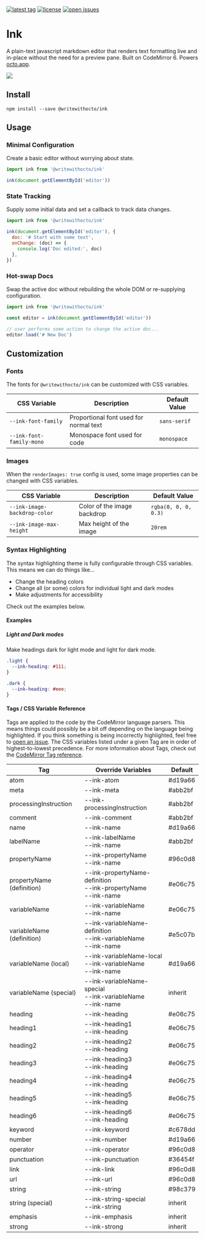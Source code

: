 [![latest tag](https://img.shields.io/github/v/tag/writewithocto/ink?color=blue&label=latest%20tag&sort=semver)](https://github.com/writewithocto/ink/releases)
[![license](https://img.shields.io/github/license/writewithocto/ink)](https://github.com/writewithocto/ink/blob/master/LICENSE)
[![open issues](https://img.shields.io/github/issues-raw/writewithocto/ink)](https://github.com/writewithocto/ink/issues)

# Ink

A plain-text javascript markdown editor that renders text formatting live and in-place without the need for a preview pane. Built on CodeMirror 6. Powers [octo.app](https://octo.app).

![](https://i.imgur.com/YefGzW8.png)

## Install

```shell
npm install --save @writewithocto/ink
```

## Usage

### Minimal Configuration

Create a basic editor without worrying about state.

```js
import ink from '@writewithocto/ink'

ink(document.getElementById('editor'))
```

### State Tracking

Supply some initial data and set a callback to track data changes.

```js
import ink from '@writewithocto/ink'

ink(document.getElementById('editor'), {
  doc: '# Start with some text',
  onChange: (doc) => {
    console.log('Doc edited:', doc)
  },
})
```

### Hot-swap Docs

Swap the active doc without rebuilding the whole DOM or re-supplying configuration.

```js
import ink from '@writewithocto/ink'

const editor = ink(document.getElementById('editor'))

// user performs some action to change the active doc...
editor.load('# New Doc')
```

## Customization

### Fonts

The fonts for `@writewithocto/ink` can be customized with CSS variables.

| CSS Variable                    | Description                            | Default Value |
| ----                            | ----                                   | ----          |
| `--ink-font-family`      | Proportional font used for normal text | `sans-serif`  |
| `--ink-font-family-mono` | Monospace font used for code           | `monospace`   |

### Images

When the `renderImages: true` config is used, some image properties can be changed with CSS variables.

| CSS Variable                        | Description                 | Default Value        |
| ----                                | ----                        | ----                 |
| `--ink-image-backdrop-color` | Color of the image backdrop | `rgba(0, 0, 0, 0.3)` |
| `--ink-image-max-height`     | Max height of the image     | `20rem`              |

### Syntax Highlighting

The syntax highlighting theme is fully configurable through CSS variables. This means we can do things like...

- Change the heading colors
- Change all (or some) colors for individual light and dark modes
- Make adjustments for accessibility

Check out the examples below.

#### Examples

##### Light and Dark modes

Make headings dark for light mode and light for dark mode.

```css
.light {
  --ink-heading: #111;
}

.dark {
  --ink-heading: #eee;
}
```

#### Tags / CSS Variable Reference

Tags are applied to the code by the CodeMirror language parsers. This means things could possibly be a bit off depending on the language being highlighted. If you think something is being incorrectly highlighted, feel free to [open an issue](https://github.com/writewithocto/ink/issues). The CSS variables listed under a given Tag are in order of highest-to-lowest precedence. For more information about Tags, check out the [CodeMirror Tag reference](https://codemirror.net/6/docs/ref/#highlight.tags).

| Tag   | Override Variables | Default |
| ----  | ----               | ----    |
| atom  | --ink-atom | #d19a66 |
| meta  | --ink-meta | #abb2bf |
| processingInstruction | --ink-processingInstruction | #abb2bf |
| comment | --ink-comment | #abb2bf |
| name | --ink-name | #d19a66 |
| labelName | --ink-labelName<br>--ink-name | #abb2bf |
| propertyName | --ink-propertyName<br>--ink-name | #96c0d8 |
| propertyName (definition) | --ink-propertyName-definition<br>--ink-propertyName<br>--ink-name | #e06c75 |
| variableName | --ink-variableName<br>--ink-name | #e06c75 |
| variableName (definition) | --ink-variableName-definition<br>--ink-variableName<br>--ink-name | #e5c07b |
| variableName (local) | --ink-variableName-local<br>--ink-variableName<br>--ink-name | #d19a66 |
| variableName (special) | --ink-variableName-special<br>--ink-variableName<br>--ink-name | inherit |
| heading | --ink-heading | #e06c75 |
| heading1 | --ink-heading1<br>--ink-heading | #e06c75 |
| heading2 | --ink-heading2<br>--ink-heading | #e06c75 |
| heading3 | --ink-heading3<br>--ink-heading | #e06c75 |
| heading4 | --ink-heading4<br>--ink-heading | #e06c75 |
| heading5 | --ink-heading5<br>--ink-heading | #e06c75 |
| heading6 | --ink-heading6<br>--ink-heading | #e06c75 |
| keyword | --ink-keyword | #c678dd |
| number | --ink-number | #d19a66 |
| operator | --ink-operator | #96c0d8 |
| punctuation | --ink-punctuation | #36454f |
| link | --ink-link | #96c0d8 |
| url | --ink-url | #96c0d8 |
| string | --ink-string | #98c379 |
| string (special) | --ink-string-special<br>--ink-string | inherit |
| emphasis | --ink-emphasis | inherit |
| strong | --ink-strong | inherit |
